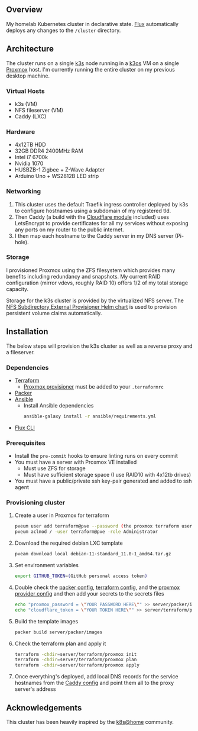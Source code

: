 ## Overview
My homelab Kubernetes cluster in declarative state. [Flux](https://github.com/fluxcd/flux2) automatically deploys any changes to the `/cluster` directory.

## Architecture
The cluster runs on a single [k3s](https://github.com/k3s-io/k3s) node running in a [k3os](https://github.com/rancher/k3os) VM on a single [Proxmox](https://pve.proxmox.com/) host. I'm currently running the entire cluster on my previous desktop machine.

### Virtual Hosts
- k3s (VM)
- NFS fileserver (VM)
- Caddy (LXC)

### Hardware
- 4x12TB HDD
- 32GB DDR4 2400MHz RAM
- Intel i7 6700k
- Nvidia 1070
- HUSBZB-1 Zigbee + Z-Wave Adapter
- Arduino Uno + WS2812B LED strip

### Networking
1. This cluster uses the default Traefik ingress controller deployed by k3s to configure hostnames using a subdomain of my registered tld.
1. Then Caddy (a build with the [Cloudflare module](https://github.com/caddy-dns/cloudflare) included) uses LetsEncrypt to provide certificates for all my services without exposing any ports on my router to the public internet.
1. I then map each hostname to the Caddy server in my DNS server (Pi-hole).

### Storage
I provisioned Proxmox using the ZFS filesystem which provides many benefits including redundancy and snapshots. My current RAID configuration (mirror vdevs, roughly RAID 10) offers 1/2 of my total storage capacity.

Storage for the k3s cluster is provided by the virtualized NFS server. The [NFS Subdirectory External Provisioner Helm chart](https://kubernetes-sigs.github.io/nfs-subdir-external-provisioner/) is used to provision persistent volume claims automatically.

## Installation

The below steps will provision the k3s cluster as well as a reverse proxy and a fileserver.

### Dependencies

- [Terraform](https://learn.hashicorp.com/tutorials/terraform/install-cli?in=terraform/aws-get-started)
    - [Proxmox provisioner](https://registry.terraform.io/providers/Telmate/proxmox/latest/docs) must be added to your `.terraformrc`
- [Packer](https://learn.hashicorp.com/tutorials/packer/get-started-install-cli)
- [Ansible](https://docs.ansible.com/ansible/latest/installation_guide/intro_installation.html#installing-and-upgrading-ansible-with-pip)
    - Install Ansible dependencies
        ```bash
        ansible-galaxy install -r ansible/requirements.yml
        ```
- [Flux CLI](https://github.com/fluxcd/flux2/)

### Prerequisites

- Install the `pre-commit` hooks to ensure linting runs on every commit
- You must have a server with Proxmox VE installed
    - Must use ZFS for storage
    - Must have sufficient storage space (I use RAID10 with 4x12tb drives)
- You must have a public/private ssh key-pair generated and added to ssh agent

### Provisioning cluster

1. Create a user in Proxmox for terraform
    ```bash
    pveum user add terraform@pve --password (the proxmox terraform user password)
    pveum aclmod / -user terraform@pve -role Administrator
    ```
1. Download the required debian LXC template
    ```bash
    pveam download local debian-11-standard_11.0-1_amd64.tar.gz
    ```
1. Set environment variables
    ```bash
    export GITHUB_TOKEN=(GitHub personal access token)
    ```
1. Double check the [packer config](./server/packer/variables.auto.pkrvars.hcl), [terraform config](./server/terraform/proxmox/variables.auto.tfvars), and the [proxmox provider config](./server/terraform/proxmox/provider.tf) and then add your secrets to the secrets files
    ```bash
    echo "proxmox_password = \"YOUR PASSWORD HERE\"" >> server/packer/images/secrets.auto.pkrvars.hcl
    echo "cloudflare_token = \"YOUR TOKEN HERE\"" >> server/terraform/proxmox/secrets.auto.tfvars
    ```
1. Build the template images
    ```bash
    packer build server/packer/images
    ```
1. Check the terraform plan and apply it
    ```bash
    terraform -chdir=server/terraform/proxmox init
    terraform -chdir=server/terraform/proxmox plan
    terraform -chdir=server/terraform/proxmox apply
    ```
1. Once everything's deployed, add local DNS records for the service hostnames from the [Caddy config](./server/ansible/playbooks/proxy/caddy.yaml) and point them all to the proxy server's address

## Acknowledgements
This cluster has been heavily inspired by the [k8s@home](https://github.com/k8s-at-home) community.

